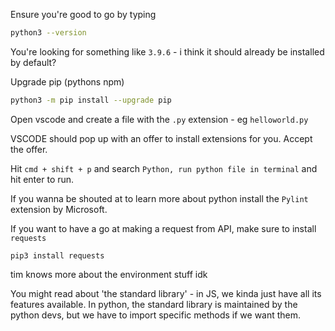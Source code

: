 Ensure you're good to go by typing 

```zsh
python3 --version
```

You're looking for something like `3.9.6` - i think it should already be installed by default?

Upgrade pip (pythons npm)

```zsh
python3 -m pip install --upgrade pip
```

Open vscode and create a file with the `.py` extension - eg `helloworld.py`

VSCODE should pop up with an offer to install extensions for you. Accept the offer. 

Hit `cmd + shift + p` and search `Python, run python file in terminal` and hit enter to run.

If you wanna be shouted at to learn more about python install the `Pylint` extension by Microsoft. 

If you want to have a go at making a request from API, make sure to install `requests`

```
pip3 install requests
```

tim knows more about the environment stuff idk

You might read about 'the standard library' - in JS, we kinda just have all its features available. In python, the standard library is maintained by the python devs, but we have to import specific methods if we want them.